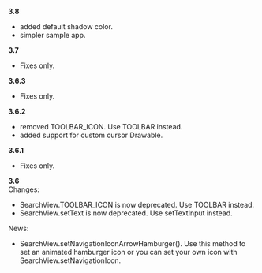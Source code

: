 **3.8**  
 - added default shadow color.
 - simpler sample app.

**3.7**  
 - Fixes only.

**3.6.3**  
 - Fixes only.

**3.6.2**  
 - removed TOOLBAR_ICON. Use TOOLBAR instead.
 - added support for custom cursor Drawable.
  
**3.6.1**  
 - Fixes only.

**3.6**  
Changes:
- SearchView.TOOLBAR_ICON is now deprecated. Use TOOLBAR instead.
- SearchView.setText is now deprecated. Use setTextInput instead.

News:
- SearchView.setNavigationIconArrowHamburger(). Use this method to set an animated hamburger icon
  or you can set your own icon with SearchView.setNavigationIcon.